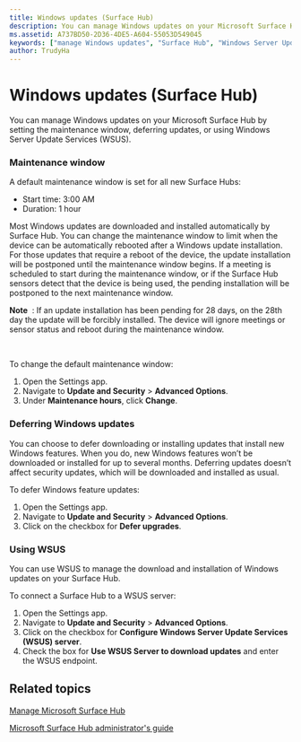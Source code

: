 ```yaml
---
title: Windows updates (Surface Hub)
description: You can manage Windows updates on your Microsoft Surface Hub by setting the maintenance window, deferring updates, or using Windows Server Update Services (WSUS).
ms.assetid: A737BD50-2D36-4DE5-A604-55053D549045
keywords: ["manage Windows updates", "Surface Hub", "Windows Server Update Services", "WSUS"]
author: TrudyHa
---
```


# Windows updates (Surface Hub)


You can manage Windows updates on your Microsoft Surface Hub by setting the maintenance window, deferring updates, or using Windows Server Update Services (WSUS).

### Maintenance window

A default maintenance window is set for all new Surface Hubs:

-   Start time: 3:00 AM
-   Duration: 1 hour

Most Windows updates are downloaded and installed automatically by Surface Hub. You can change the maintenance window to limit when the device can be automatically rebooted after a Windows update installation. For those updates that require a reboot of the device, the update installation will be postponed until the maintenance window begins. If a meeting is scheduled to start during the maintenance window, or if the Surface Hub sensors detect that the device is being used, the pending installation will be postponed to the next maintenance window.

**Note**  : If an update installation has been pending for 28 days, on the 28th day the update will be forcibly installed. The device will ignore meetings or sensor status and reboot during the maintenance window.

 

To change the default maintenance window:

1.  Open the Settings app.
2.  Navigate to **Update and Security** &gt; **Advanced Options**.
3.  Under **Maintenance hours**, click **Change**.

### Deferring Windows updates

You can choose to defer downloading or installing updates that install new Windows features. When you do, new Windows features won’t be downloaded or installed for up to several months. Deferring updates doesn’t affect security updates, which will be downloaded and installed as usual.

To defer Windows feature updates:

1.  Open the Settings app.
2.  Navigate to **Update and Security** &gt; **Advanced Options**.
3.  Click on the checkbox for **Defer upgrades**.

### Using WSUS

You can use WSUS to manage the download and installation of Windows updates on your Surface Hub.

To connect a Surface Hub to a WSUS server:

1.  Open the Settings app.
2.  Navigate to **Update and Security** &gt; **Advanced Options**.
3.  Click on the checkbox for **Configure Windows Server Update Services (WSUS) server**.
4.  Check the box for **Use WSUS Server to download updates** and enter the WSUS endpoint.

## Related topics


[Manage Microsoft Surface Hub](manage-surface-hub.md)

[Microsoft Surface Hub administrator's guide](surface-hub-administrators-guide.md)

 

 





